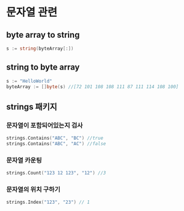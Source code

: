 # 문자열 관련

## byte array to string
```go
s := string(byteArray[:])
```

## string to byte array
```go
s := "HelloWorld"
byteArray := []byte(s) //[72 101 108 108 111 87 111 114 108 100]
```

## strings 패키지

### 문자열이 포함되어있는지 검사
```go
strings.Contains("ABC", "BC") //true
strings.Contains("ABC", "AC") //false
```
### 문자열 카운팅
```go
strings.Count("123 12 123", "12") //3
```

### 문자열의 위치 구하기
```go
strings.Index("123", "23") // 1
```

